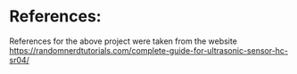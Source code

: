 # References:
References for the above project were taken from the website
https://randomnerdtutorials.com/complete-guide-for-ultrasonic-sensor-hc-sr04/
